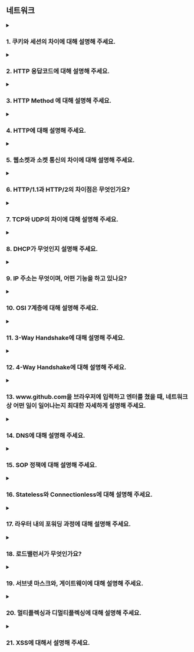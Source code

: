 ## 네트워크

<details>
  <summary><h3>1. 쿠키와 세션의 차이에 대해 설명해 주세요.</h3></summary>
<ul>
<li> 세션 방식의 로그인 과정에 대해 설명해 주세요.</li>
<li> HTTP의 특성인 Stateless에 대해 설명해 주세요.</li>
<li> Stateless의 의미를 살펴보면, 세션은 적절하지 않은 인증 방법 아닌가요?</li>
<li> 규모가 커져 서버가 여러 개가 된다면, 세션을 어떻게 관리할 수 있을까요?</li>
</ul>
</details>

<details>
  <summary><h3>2. HTTP 응답코드에 대해 설명해 주세요.</h3></summary>
<ul>
<li> 401 (Unauthorized) 와 403 (Forbidden)은 의미적으로 어떤 차이가 있나요?</li>
<li> 200 (ok) 와 201 (created) 의 차이에 대해 설명해 주세요.</li>
<li> 필요하다면 저희가 직접 응답코드를 정의해서 사용할 수 있을까요? 예를 들어 285번 처럼요. </li>
</ul>
</details>

<details>
  <summary><h3>3. HTTP Method 에 대해 설명해 주세요.</h3></summary>
  HTTP는 클라이언트와 서버 간의 통신에서 동작을 명시하기 위해 다양한 메서드를 제공합니다. 
  가장 대표적인 메서드로는 GET, POST, PUT, PATCH, DELETE 등이 있습니다.
  GET은 리소스를 조회할 때 사용되며, 요청 본문을 가지지 않습니다.

  POST는 리소스를 생성하거나 서버에 데이터를 전송할 때 사용됩니다.

  PUT은 전체 리소스를 대체할 때 사용되며,

  PATCH는 리소스의 일부를 수정할 때 사용됩니다.

  DELETE는 리소스를 삭제하는 데 사용됩니다.
<ul>
<li> HTTP Method의 멱등성에 대해 설명해 주세요.</li>
  HTTP 메서드의 멱등성(Idempotency)이란, 동일한 요청을 여러 번 보내더라도 서버의 상태가 처음 요청과 이후 요청에서 변하지 않는 특성을 의미합니다.
예를 들어 GET, PUT, DELETE는 멱등한 메서드이며, 같은 요청을 여러 번 보내더라도 서버 자원의 상태가 같게 유지됩니다.
반면 POST는 멱등하지 않은 메서드로, 동일한 요청을 여러 번 전송하면 데이터가 중복 생성될 수 있습니다.
이러한 멱등성 개념은 네트워크 장애나 재요청 상황에서 안전한 재시도를 가능하게 하므로, REST API 설계 시 중요한 고려 요소입니다.
<li> GET과 POST의 차이는 무엇인가요?</li>
  GET은 주로 리소스의 조회에 사용되며, 요청 파라미터를 URL의 쿼리 문자열로 전달하기 때문에 캐싱, 즐겨찾기, 브라우저 히스토리 등의 기능과 호환됩니다. 
  하지만 데이터 길이에 제한이 있고 민감한 정보를 포함하기에는 적절하지 않습니다.
  POST는 데이터를 요청 본문(body)에 담아 전송하기 때문에 대용량 데이터 전송이나 민감한 정보 제출에 적합하며, 서버에 리소스를 생성하거나 상태를 변경할 때 주로 사용됩니다. 
  따라서 REST API 설계에서도 의미론적으로 분리되어 사용됩니다.
  
<li> POST와 PUT, PATCH의 차이는 무엇인가요?</li>
POST는 주로 새로운 리소스를 생성하거나, 서버에서 정의된 로직에 따라 데이터를 처리할 때 사용됩니다. 멱등하지 않기 때문에 같은 요청을 반복하면 결과가 달라질 수 있습니다.

PUT은 대상 리소스를 전체 대체하는 데 사용되며, 지정된 URI가 없으면 새로 생성될 수도 있습니다. 멱등성이 보장되므로 반복 요청해도 결과는 동일합니다.

PATCH는 리소스의 일부 필드만 수정할 때 사용되며, 상대적으로 적은 데이터만 전송하므로 효율적입니다. PATCH는 엄격한 멱등성을 요구하지 않지만, 실무에서는 가능하면 멱등하게 구현하는 경우도 많습니다.
<li> HTTP 1.1 이후로, GET에도 Body에 데이터를 실을 수 있게 되었습니다. 그럼에도 불구하고 왜 아직도 이런 방식을 지양하는 것일까요?</li>
HTTP/1.1 스펙상으로는 GET 요청에서도 요청 본문을 전송하는 것이 가능하지만, 실무에서는 여전히 이를 지양합니다.
그 이유는 두 가지입니다.
첫째, HTTP 표준이 GET 요청의 본문에 대해 명확한 의미를 정의하지 않기 때문에, 다양한 프록시 서버, 캐시 서버, 웹 서버, 클라이언트 라이브러리들이 이를 일관되게 처리하지 못할 수 있습니다.
둘째, GET은 본래 조회 목적으로 사용되며, 쿼리 파라미터를 통해 충분히 요청 정보를 전달할 수 있으므로, 본문을 사용할 필요성이 낮습니다.
결과적으로 호환성과 예측 가능한 동작을 유지하기 위해, GET 요청에서 Body 사용은 권장되지 않습니다.
</ul>
</details>

<details>
  <summary><h3>4. HTTP에 대해 설명해 주세요.</h3></summary>
  HTTP(Hypertext Transfer Protocol)는 웹 상에서 클라이언트와 서버가 데이터를 주고받기 위한 애플리케이션 계층 프로토콜입니다.
비연결성(Connectionless)과 비상태성(Stateless)을 특징으로 하며, 요청(Request)과 응답(Response) 형태로 동작합니다.
HTTP/1.1부터는 Persistent Connection을 통해 커넥션 재사용이 가능해졌으며, 이후 HTTP/2는 멀티플렉싱과 헤더 압축을 도입하여 성능을 대폭 개선했습니다.
현재는 HTTP/3까지 발전했으며, 전송 계층에 QUIC 프로토콜을 사용해 지연 시간을 줄이고 보안을 강화했습니다.
<ul>
<li> 공개키와 대칭키에 대해 설명해 주세요.</li>
  암호화에는 두 가지 주요 방식이 있으며, 대칭키 암호화는 동일한 키로 데이터를 암호화하고 복호화하는 방식입니다. 속도가 빠르고 간단하지만, 키의 안전한 공유가 어렵다는 단점이 있습니다.
반면 공개키 암호화는 서로 다른 키를 사용하는 방식으로, 공개키로 암호화한 데이터는 개인키로만 복호화할 수 있습니다. 이를 통해 키 교환 과정에서의 보안성을 확보할 수 있으며, HTTPS의 SSL/TLS 통신에서도 이러한 방식이 활용됩니다.


<li> 왜 HTTPS Handshake 과정에서는 인증서를 사용하는 것 일까요?</li>
HTTPS에서 인증서는 서버가 신뢰할 수 있는 주체임을 증명하기 위한 수단입니다.
클라이언트가 서버와 통신을 시작할 때, 서버는 인증서를 제공하며, 이는 공인된 인증 기관(CA)이 발급한 것이어야 합니다.
클라이언트는 이 인증서를 검증한 후, 서버의 공개키를 신뢰하고 대칭키를 암호화하여 전송합니다.
이 과정을 통해 중간자 공격(MITM)을 방지하고, 통신 상대의 신원을 검증할 수 있어 안전한 연결이 보장됩니다.
<li> SSL과 TLS의 차이는 무엇인가요?</li>
SSL(Secure Sockets Layer)은 넷스케이프가 개발한 보안 프로토콜로, HTTPS의 초기 버전에서 사용되었습니다. 하지만 보안 취약점으로 인해 SSL 2.0과 3.0은 이미 사용이 중지되었습니다.
현재는 **TLS(Transport Layer Security)**가 그 후속 프로토콜로, SSL보다 더 안전한 암호화 알고리즘과 인증 메커니즘을 제공합니다.
즉, TLS는 SSL의 발전형이며, 오늘날 우리가 말하는 "HTTPS 보안 연결"은 실제로 TLS 기반으로 동작합니다.

</ul>
</details>

<details>
  <summary><h3>5. 웹소켓과 소켓 통신의 차이에 대해 설명해 주세요.</h3></summary>
<ul>
<li> 소켓과 포트의 차이가 무엇인가요?</li>
<li> 여러 소켓이 있다고 할 때, 그 소켓의 포트 번호는 모두 다른가요?</li>
<li> 사용자의 요청이 무수히 많아지면, 소켓도 무수히 생성되나요?</li>
</ul>
</details>

<details>
  <summary><h3>6. HTTP/1.1과 HTTP/2의 차이점은 무엇인가요?</h3></summary>
<ul>
<li> HOL Blocking 에 대해 설명해 주세요.</li>
<li> HTTP/3.0의 주요 특징에 대해 설명해 주세요.</li>
</ul>
</details>

<details>
  <summary><h3>7. TCP와 UDP의 차이에 대해 설명해 주세요.</h3></summary>
  TCP는 연결지향적(3-way handshake 기반)이며, 데이터의 신뢰성과 순서를 보장합니다. 
  반면 UDP는 비연결형 프로토콜로, 신속한 전송이 가능하지만 패킷 손실이나 순서 보장을 하지 않습니다. 
  따라서 TCP는 웹, 이메일에, UDP는 스트리밍, DNS 등 실시간성이 중요한 곳에 적합합니다.
<ul>
<li> Checksum이 무엇인가요?</li>
  Checksum은 전송 중 데이터의 오류를 검출하기 위한 값으로, 전송 전에 데이터의 일정 부분을 수학적으로 계산한 값을 함께 보내고, 수신 측에서 같은 계산을 수행하여 두 값이 일치하는지를 확인합니다. 이는 데이터 무결성 확인에 사용됩니다.

<li> TCP와 UDP 중 어느 프로토콜이 Checksum을 수행할까요?</li>
TCP와 UDP 모두 Checksum 기능을 수행합니다. 
둘 다 IP 헤더와 데이터를 포함한 정보를 기반으로 Checksum을 계산해 전송하며, 수신 측은 이를 검증해 데이터의 손상 여부를 확인할 수 있습니다.
단, UDP의 Checksum은 선택적이지만 TCP에서는 필수입니다.
<li> 그렇다면, Checksum을 통해 오류를 정정할 수 있나요? </li>
아니요. Checksum은 오류 검출만 가능하며 정정은 불가능합니다. 
오류가 발생하면 수신 측에서 이를 감지하고, TCP는 재전송 요청을 통해 오류 정정을 처리합니다.
반면 UDP는 오류를 감지해도 자체적인 복구 메커니즘이 없습니다.

<li> TCP가 신뢰성을 보장하는 방법에 대해 설명해 주세요.</li>
TCP는 신뢰성을 위해 3-way handshake로 연결을 설정하고, **순서 번호(Sequence Number)**와 **ACK(확인 응답)**를 통해 정확한 데이터 수신을 보장합니다. 또한 재전송 타이머, 흐름 제어(Window), 혼잡 제어(Congestion Control) 등의 메커니즘으로 손실을 감지하고 복구합니다.
<li> TCP의 혼잡 제어 처리 방법에 대해 설명해 주세요.</li>
TCP는 네트워크 혼잡을 방지하기 위해 **혼잡 윈도우(Congestion Window, cwnd)**를 사용하여 전송량을 조절합니다. 주요 기법으로는 Slow Start, Congestion Avoidance, Fast Retransmit, Fast Recovery가 있으며, 네트워크 상태를 동적으로 감지하고 전송 속도를 조절하여 패킷 손실을 최소화합니다.
<li> 왜 HTTP는 TCP를 사용하나요?</li>
HTTP는 텍스트 기반의 요청-응답 프로토콜로, 데이터의 정확성과 순서를 반드시 보장해야 하며, 패킷 유실 시 재전송이 가능해야 합니다. 이런 요구사항에 부합하는 TCP는 연결 지향적이며 신뢰성을 제공하기 때문에 HTTP의 전송 계층으로 적합합니다.


<li> 그렇다면, 왜 HTTP/3 에서는 UDP를 사용하나요? 위에서 언급한 UDP의 문제가 해결되었나요?</li>
HTTP/3는 UDP 위에 구축된 QUIC 프로토콜을 사용합니다. QUIC은 UDP의 신속성과 TCP의 신뢰성을 결합해, 자체적인 재전송, 혼잡 제어, 암호화, 그리고 헤드 오브 라인 블로킹(Head-of-Line Blocking) 문제를 해결합니다. 즉, UDP의 전송 속도를 유지하면서 TCP의 단점을 보완한 구조입니다.
<li> 그런데, 브라우저는 어떤 서버가 TCP를 쓰는지 UDP를 쓰는지 어떻게 알 수 있나요?</li>
브라우저는 서버와의 **초기 연결 과정에서 포트 번호 및 ALPN(Application-Layer Protocol Negotiation)**을 통해 프로토콜을 협상합니다. 예를 들어, HTTP/3는 UDP 443 포트에서 QUIC을 통해 동작하며, 클라이언트가 ALPN을 통해 서버가 지원하는 프로토콜을 판별합니다.
<li> 본인이 새로운 통신 프로토콜을 TCP나 UDP를 사용해서 구현한다고 하면, 어떤 기준으로 프로토콜을 선택하시겠어요?</li>
프로토콜 선택은 데이터의 특성과 목적에 따라 달라집니다. 신뢰성, 순서 보장, 연결 유지가 중요한 경우에는 TCP를 사용하고, 속도와 실시간성, 약간의 손실 허용이 중요한 경우에는 UDP를 선택하겠습니다. 또한 확장성과 보안 요건도 고려하겠습니다.
</ul>
</details>

<details>
  <summary><h3>8. DHCP가 무엇인지 설명해 주세요.</h3></summary>
  DHCP(Dynamic Host Configuration Protocol)는 IP 주소, 서브넷 마스크, 게이트웨이 등 네트워크 설정을 자동으로 할당해주는 프로토콜입니다. 클라이언트가 네트워크에 연결될 때 자동으로 설정 정보를 받아 즉시 통신할 수 있도록 도와줍니다.


<ul>
<li> DHCP는 몇 계층 프로토콜인가요? </li>
  DHCP는 응용 계층(Application Layer) 프로토콜입니다. 그러나 실제 동작은 UDP를 전송 계층, IP를 네트워크 계층에 기반하여 실행됩니다. 따라서 응용 계층에서 동작하지만, 하위 계층과 밀접하게 협력하는 구조입니다.
<li> DHCP는 어떻게 동작하나요?</li>
DHCP는 4단계의 DORA(Discover, Offer, Request, Acknowledge) 과정으로 동작합니다. 클라이언트는 브로드캐스트로 Discover를 전송하고, 서버는 사용 가능한 IP를 Offer합니다. 이후 클라이언트가 Request를 보내면, 서버가 최종적으로 Acknowledge를 통해 IP를 할당합니다.


<li> DHCP에서 UDP를 사용하는 이유가 무엇인가요?</li>
DHCP는 클라이언트가 IP가 없는 상태에서도 서버에 요청을 보내야 하므로, 연결 설정이 필요 없는 UDP를 사용합니다. 특히, 브로드캐스트 방식으로 네트워크 전체에 요청해야 하기에, 연결지향적인 TCP는 적합하지 않습니다.


<li> DHCP에서, IP 주소 말고 추가로 제공해주는 정보가 있나요?</li>
네, DHCP는 IP 주소 외에도 서브넷 마스크, 기본 게이트웨이, DNS 서버, 리스 기간, 도메인 이름, NTP 서버 정보 등 다양한 네트워크 구성 정보를 함께 제공합니다. 이는 클라이언트가 네트워크 환경에 적응하는 데 필수적인 설정입니다.
<li> DHCP의 유효기간은 얼마나 긴가요?</li>
DHCP의 유효기간은 서버 설정에 따라 달라지며, 일반적으로 수 시간에서 수 일로 설정됩니다. 리스(Lease) 기간이 만료되기 전, 클라이언트는 갱신 요청을 보내며, 이 과정을 통해 IP 충돌을 방지하고 네트워크 자원을 효율적으로 관리합니다.
</ul>
</details>

<details>
  <summary><h3>9. IP 주소는 무엇이며, 어떤 기능을 하고 있나요?</h3></summary>
<ul>
<li> IPv6는 IPv4의 주소 고갈 문제를 해결하기 위해 만들어졌지만, 아직도 수많은 기기가 IPv4를 사용하고 있습니다. 고갈 문제를 어떻게 해결할 수 있을까요?</li>
<li> IPv4와 IPv6의 차이에 대해 설명해 주세요.</li>
<li> 수많은 사람들이 유동 IP를 사용하고 있지만, 수많은 공유기에서는 고정 주소를 제공하는 기능이 이미 존재합니다. 어떻게 가능한 걸까요?</li>
<li> IPv4를 사용하는 장비와 IPv6를 사용하는 같은 네트워크 내에서 통신이 가능한가요? 가능하다면 어떤 방법을 사용하나요? </li>
<li> IP가 송신자와 수신자를 정확하게 전송되는 것을 보장해 주나요?</li>
<li> IPv4에서 수행하는 Checksum과 TCP에서 수행하는 Checksum은 어떤 차이가 있나요?</li>
<li> TTL(Hop Limit)이란 무엇인가요? </li>
<li> IP 주소와 MAC 주소의 차이에 대해 설명해 주세요.</li>
</ul>
</details>

<details>
  <summary><h3>10. OSI 7계층에 대해 설명해 주세요.</h3></summary>
<ul>
<li> Transport Layer와, Network Layer의 차이에 대해 설명해 주세요.</li>
<li> L3 Switch와 Router의 차이에 대해 설명해 주세요.</li>
<li> 각 Layer는 패킷을 어떻게 명칭하나요? 예를 들어, Transport Layer의 경우 Segment라 부릅니다.</li>
<li> 각각의 Header의 Packing Order에 대해 설명해 주세요.</li>
<li> ARP에 대해 설명해 주세요.</li>
</ul>
</details>

<details>
  <summary><h3>11. 3-Way Handshake에 대해 설명해 주세요.</h3></summary>
<ul>
<li> ACK, SYN 같은 정보는 어떻게 전달하는 것 일까요?</li>
<li> 2-Way Handshaking 를 하지않는 이유에 대해 설명해 주세요.</li>
<li> 두 호스트가 동시에 연결을 시도하면, 연결이 가능한가요? 가능하다면 어떻게 통신 연결을 수행하나요?</li>
<li> SYN Flooding 에 대해 설명해 주세요.</li>
<li> 위 질문과 모순될 수 있지만, 3-Way Handshake의 속도 문제 때문에 이동 수를 줄이는 0-RTT 기법을 많이 적용하고 있습니다. 어떤 방식으로 가능한 걸까요?</li>
</ul>
</details>

<details>
  <summary><h3>12. 4-Way Handshake에 대해 설명해 주세요.</h3></summary>
<ul>
<li> 패킷이 4-way handshake 목적인지 어떻게 파악할 수 있을까요?</li>
<li> 빨리 끊어야 할 경우엔, (즉, 4-way Handshake를 할 여유가 없다면) 어떻게 종료할 수 있을까요?</li>
<li> 4-Way Handshake 과정에서 중간에 한쪽 네트워크가 강제로 종료된다면, 반대쪽은 이를 어떻게 인식할 수 있을까요?</li>
<li> 왜 종료 후에 바로 끝나지 않고, TIME_WAIT 상태로 대기하는 것 일까요? </li>
</ul>
</details>

<details>
  <summary><h3>13. www.github.com을 브라우저에 입력하고 엔터를 쳤을 때, 네트워크 상 어떤 일이 일어나는지 최대한 자세하게 설명해 주세요.</h3></summary>
<ul>
<li> DNS 쿼리를 통해 얻어진 IP는 어디를 가리키고 있나요?</li>
<li> Web Server와 Web Application Server의 차이에 대해 설명해 주세요. </li>
<li> URL, URI, URN은 어떤 차이가 있나요? </li>
</ul>
</details>

<details>
  <summary><h3>14. DNS에 대해 설명해 주세요.</h3></summary>
<ul>
<li> DNS는 몇 계층 프로토콜인가요? </li>
<li> UDP와 TCP 중 어떤 것을 사용하나요?</li>
<li> DNS Recursive Query, Iterative Query가 무엇인가요?</li>
<li> DNS 쿼리 과정에서 손실이 발생한다면, 어떻게 처리하나요?</li>
<li> 캐싱된 DNS 쿼리가 잘못 될 수도 있습니다. 이 경우, 어떻게 에러를 보정할 수 있나요?</li>
<li> DNS 레코드 타입 중 A, CNAME, AAAA의 차이에 대해서 설명해주세요.</li>
<li> hosts 파일은 어떤 역할을 하나요? DNS와 비교하였을 때 어떤 것이 우선순위가 더 높나요?</li>
</ul>
</details>

<details>
  <summary><h3>15. SOP 정책에 대해 설명해 주세요.</h3></summary>
<ul>
<li> CORS 정책이 무엇인가요?</li>
<li> Preflight에 대해 설명해 주세요.</li>
</ul>
</details>

<details>
  <summary><h3>16. Stateless와 Connectionless에 대해 설명해 주세요.</h3></summary>
<ul>
<li> 왜 HTTP는 Stateless 구조를 채택하고 있을까요?</li>
<li> Connectionless의 논리대로면 성능이 되게 좋지 않을 것으로 보이는데, 해결 방법이 있을까요?</li>
<li> TCP의 keep-alive와 HTTP의 keep-alive의 차이는 무엇인가요?</li>
</ul>
</details>

<details>
  <summary><h3>17. 라우터 내의 포워딩 과정에 대해 설명해 주세요.</h3></summary>
<ul>
<li> 라우팅과 포워딩의 차이는 무엇인가요?</li>
<li> 라우팅 알고리즘에 대해 설명해 주세요.</li>
<li> 포워딩 테이블의 구조에 대해 설명해 주세요.</li>
</ul>
</details>

<details>
  <summary><h3>18. 로드밸런서가 무엇인가요?</h3></summary>
<ul>
<li> L4 로드밸런서와, L7 로드밸런서의 차이에 대해 설명해 주세요.</li>
<li> 로드밸런서 알고리즘에 대해 설명해 주세요.</li>
<li> 로드밸런싱 대상이 되는 장치중 일부 장치가 문제가 생겨 접속이 불가능하다고 가정해 봅시다. 이 경우, 로드밸런서가 해당 장비로 요청을 보내지 않도록 하려면 어떻게 해야 할까요?</li>
<li> 로드밸런서 장치를 사용하지 않고, DNS를 활용해서 유사하게 로드밸런싱을 하는 방법에 대해 설명해 주세요.</li>
</ul>
</details>

<details>
  <summary><h3>19. 서브넷 마스크와, 게이트웨이에 대해 설명해 주세요.</h3></summary>
<ul>
<li> NAT에 대해 설명해 주세요. </li>
<li> 서브넷 마스크의 표현 방식에 대해 설명해 주세요.</li>
<li> 그렇다면, 255.0.255.0 같은 꼴의 서브넷 마스크도 가능한가요?</li>
</ul>
</details>

<details>
  <summary><h3>20. 멀티플렉싱과 디멀티플렉싱에 대해 설명해 주세요.</h3></summary>
<ul>
<li> 디멀티플렉싱의 과정에 대해 설명해 주세요.</li>
</ul>
</details>

<details>
  <summary><h3>21. XSS에 대해서 설명해 주세요.</h3></summary>
<ul>
<li> CSRF랑 XSS는 어떤 차이가 있나요?</li>
<li> XSS는 프론트엔드에서만 막을 수 있나요?</li>
</ul>
</details>
